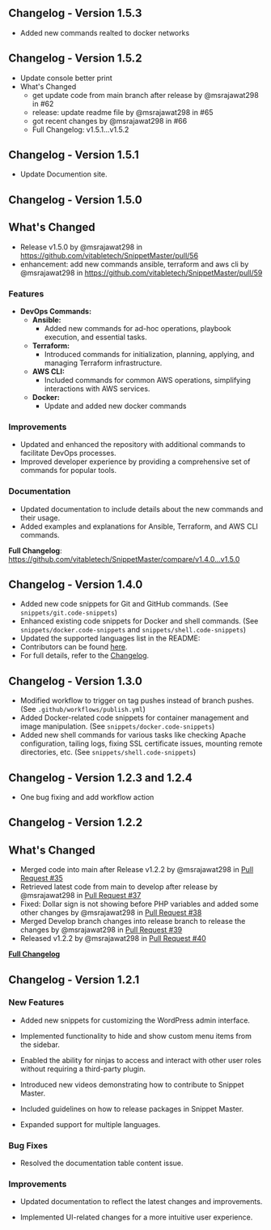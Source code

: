 ## Changelog - Version 1.5.3
* Added new commands realted to docker networks

## Changelog - Version 1.5.2
* Update console better print
* What's Changed
  - get update code from main branch after release by @msrajawat298 in #62
  - release: update readme file by @msrajawat298 in #65
  - got recent changes by @msrajawat298 in #66
  - Full Changelog: v1.5.1...v1.5.2

## Changelog - Version 1.5.1
* Update Documention site.

## Changelog - Version 1.5.0

## What's Changed
* Release v1.5.0 by @msrajawat298 in https://github.com/vitabletech/SnippetMaster/pull/56
* enhancement: add new commands ansible, terraform and aws cli by @msrajawat298 in https://github.com/vitabletech/SnippetMaster/pull/59

### Features

- **DevOps Commands:**
  - **Ansible:**
    - Added new commands for ad-hoc operations, playbook execution, and essential tasks.
  - **Terraform:**
    - Introduced commands for initialization, planning, applying, and managing Terraform infrastructure.
  - **AWS CLI:**
    - Included commands for common AWS operations, simplifying interactions with AWS services.
  - **Docker:**
    - Update and added new docker commands

### Improvements

- Updated and enhanced the repository with additional commands to facilitate DevOps processes.
- Improved developer experience by providing a comprehensive set of commands for popular tools.

### Documentation

- Updated documentation to include details about the new commands and their usage.
- Added examples and explanations for Ansible, Terraform, and AWS CLI commands.


**Full Changelog**: https://github.com/vitabletech/SnippetMaster/compare/v1.4.0...v1.5.0

## Changelog - Version 1.4.0

- Added new code snippets for Git and GitHub commands. (See `snippets/git.code-snippets`)
- Enhanced existing code snippets for Docker and shell commands. (See `snippets/docker.code-snippets` and `snippets/shell.code-snippets`)
- Updated the supported languages list in the README:
- Contributors can be found [here](https://github.com/vitabletech/SnippetMaster/graphs/contributors).
- For full details, refer to the [Changelog](changelog.md).

## Changelog - Version 1.3.0

- Modified workflow to trigger on tag pushes instead of branch pushes. (See `.github/workflows/publish.yml`)
- Added Docker-related code snippets for container management and image manipulation. (See `snippets/docker.code-snippets`)
- Added new shell commands for various tasks like checking Apache configuration, tailing logs, fixing SSL certificate issues, mounting remote directories, etc. (See `snippets/shell.code-snippets`)

## Changelog - Version 1.2.3 and 1.2.4

- One bug fixing and add workflow action

## Changelog - Version 1.2.2

## What's Changed

- Merged code into main after Release v1.2.2 by @msrajawat298 in [Pull Request #35](https://github.com/vitabletech/SnippetMaster/pull/35)
- Retrieved latest code from main to develop after release by @msrajawat298 in [Pull Request #37](https://github.com/vitabletech/SnippetMaster/pull/37)
- Fixed: Dollar sign is not showing before PHP variables and added some other changes by @msrajawat298 in [Pull Request #38](https://github.com/vitabletech/SnippetMaster/pull/38)
- Merged Develop branch changes into release branch to release the changes by @msrajawat298 in [Pull Request #39](https://github.com/vitabletech/SnippetMaster/pull/39)
- Released v1.2.2 by @msrajawat298 in [Pull Request #40](https://github.com/vitabletech/SnippetMaster/pull/40)

[**Full Changelog**](https://github.com/vitabletech/SnippetMaster/compare/v1.2.1...v1.2.2)

## Changelog - Version 1.2.1

### New Features

- Added new snippets for customizing the WordPress admin interface.

- Implemented functionality to hide and show custom menu items from the sidebar.

- Enabled the ability for ninjas to access and interact with other user roles without requiring a third-party plugin.

- Introduced new videos demonstrating how to contribute to Snippet Master.

- Included guidelines on how to release packages in Snippet Master.

- Expanded support for multiple languages.

### Bug Fixes

- Resolved the documentation table content issue.

### Improvements

- Updated documentation to reflect the latest changes and improvements.

- Implemented UI-related changes for a more intuitive user experience.
